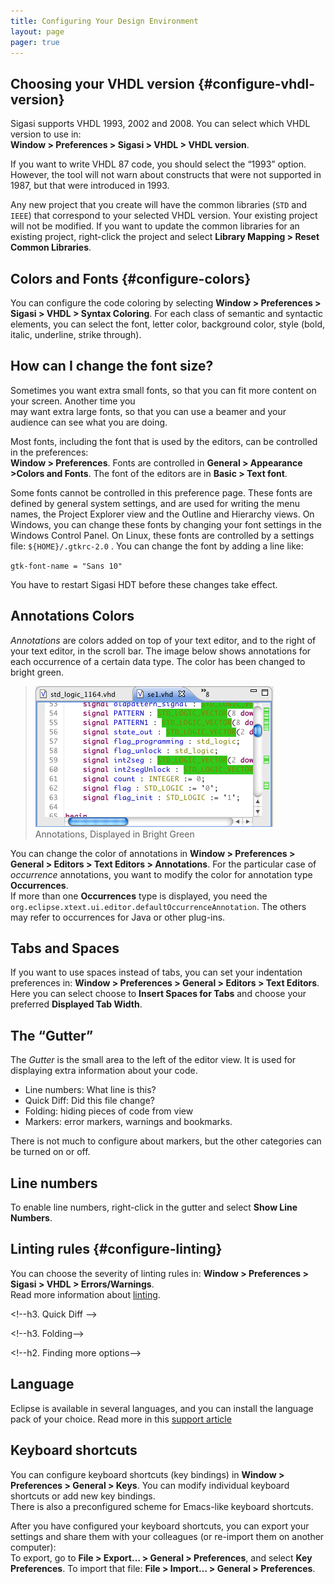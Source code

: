 ```yaml
---
title: Configuring Your Design Environment
layout: page 
pager: true
---
```


Choosing your VHDL version {#configure-vhdl-version}
--------------------------

Sigasi supports VHDL 1993, 2002 and 2008. You can select which VHDL
version to use in:\
**Window \> Preferences \> Sigasi \> VHDL \> VHDL version**.

If you want to write VHDL 87 code, you should select the “1993” option.
However, the tool will not warn about constructs that were not supported
in 1987, but that were introduced in 1993.

Any new project that you create will have the common libraries (`STD`
and `IEEE`) that correspond to your selected VHDL version. Your existing
project will not be modified. If you want to update the common libraries
for an existing project, right-click the project and select **Library
Mapping \> Reset Common Libraries**.

Colors and Fonts {#configure-colors}
----------------

You can configure the code coloring by selecting **Window \> Preferences
\> Sigasi \> VHDL \> Syntax Coloring**. For each class of semantic and
syntactic elements, you can select the font, letter color, background
color, style (bold, italic, underline, strike through).

How can I change the font size?
-------------------------------

Sometimes you want extra small fonts, so that you can fit more content
on your screen. Another time you\
may want extra large fonts, so that you can use a beamer and your
audience can see what you are doing.

Most fonts, including the font that is used by the editors, can be
controlled in the preferences:\
**Window \> Preferences**. Fonts are controlled in **General \>
Appearance \>Colors and Fonts**. The font of the editors are in **Basic
\> Text font**.

Some fonts cannot be controlled in this preference page. These fonts are
defined by general system settings, and are used for writing the menu
names, the Project Explorer view and the Outline and Hierarchy views. On
Windows, you can change these fonts by changing your font settings in
the Windows Control Panel. On Linux, these fonts are controlled by a
settings file: `${HOME}/.gtkrc-2.0` . You can change the font by adding
a line like:

`gtk-font-name = "Sans 10"`

You have to restart Sigasi HDT before these changes take effect.

Annotations Colors
------------------

*Annotations* are colors added on top of your text editor, and to the
right of your text editor, in the scroll bar. The image below shows
annotations for each occurrence of a certain data type. The color has
been changed to bright green.

> ![Annotations in Bright Green](/images/screenshots/annotations-in-green.png "Annotations in Bright Green")\
> Annotations, Displayed in Bright Green

You can change the color of annotations in **Window \> Preferences \>
General \> Editors \> Text Editors \> Annotations**. For the particular
case of *occurrence* annotations, you want to modify the color for
annotation type **Occurrences**. \
If more than one **Occurrences** type is displayed, you need the
`org.eclipse.xtext.ui.editor.defaultOccurrenceAnnotation`. The others
may refer to occurrences for Java or other plug-ins.

Tabs and Spaces
---------------

If you want to use spaces instead of tabs, you can set your indentation
preferences in: **Window \> Preferences \> General \> Editors \> Text
Editors**. Here you can select choose to **Insert Spaces for Tabs** and
choose your preferred **Displayed Tab Width**.

The “Gutter”
------------

The *Gutter* is the small area to the left of the editor view. It is
used for displaying extra information about your code.

-   Line numbers: What line is this?
-   Quick Diff: Did this file change?
-   Folding: hiding pieces of code from view
-   Markers: error markers, warnings and bookmarks.

There is not much to configure about markers, but the other categories
can be turned on or off.

Line numbers
------------

To enable line numbers, right-click in the gutter and select **Show Line
Numbers**.

Linting rules {#configure-linting}
-------------

You can choose the severity of linting rules in: **Window \> Preferences
\> Sigasi \> VHDL \> Errors/Warnings**.\
Read more information about [linting](linting#linting).

\<!--h3. Quick Diff --\>

\<!--h3. Folding--\>

\<!--h2. Finding more options--\>

Language
--------

Eclipse is available in several languages, and you can install the
language pack of your choice. Read more in this [support
article](http://www.sigasi.com/content/installing-translations-eclipse)

Keyboard shortcuts
------------------

You can configure keyboard shortcuts (key bindings) in **Window \>
Preferences \> General \> Keys**. You can modify individual keyboard
shortcuts or add new key bindings.\
There is also a preconfigured scheme for Emacs-like keyboard shortcuts.

After you have configured your keyboard shortcuts, you can export your
settings and share them with your colleagues (or re-import them on
another computer):\
To export, go to **File \> Export… \> General \> Preferences**, and
select **Key Preferences**. To import that file: **File \> Import… \>
General \> Preferences**.
